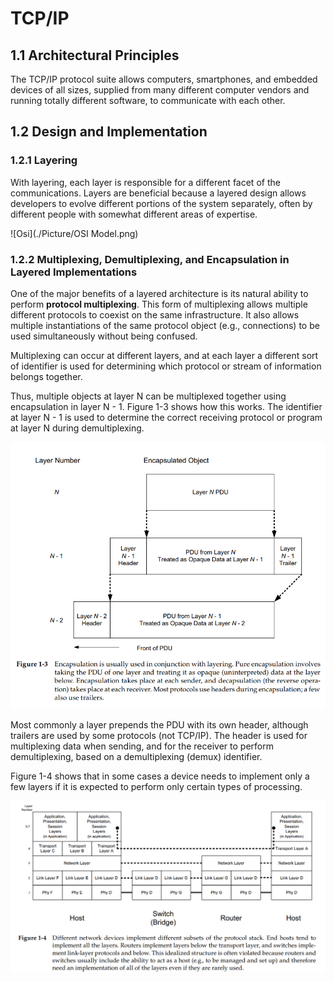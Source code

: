 # TCP/IP 


## **1.1 Architectural Principles**

The TCP/IP protocol suite allows computers, smartphones, and embedded devices 
of all sizes, supplied from many different computer vendors and running totally 
different software, to communicate with each other. 

## **1.2 Design and Implementation**

### 1.2.1 Layering

With layering, each layer is responsible for a different facet of the communications. Layers are beneficial because a layered design allows developers to evolve 
different portions of the system separately, often by different people with somewhat different areas of expertise. 

![Osi](./Picture/OSI Model.png)

### 1.2.2 Multiplexing, Demultiplexing, and Encapsulation in Layered Implementations

One of the major benefits of a layered architecture is its natural ability to perform 
**protocol multiplexing**. This form of multiplexing allows multiple different protocols 
to coexist on the same infrastructure. It also allows multiple instantiations of the 
same protocol object (e.g., connections) to be used simultaneously without being 
confused.

Multiplexing can occur at different layers, and at each layer a different sort of 
identifier is used for determining which protocol or stream of information belongs 
together.

Thus, multiple objects at layer N can be multiplexed together using 
encapsulation in layer N - 1. Figure 1-3 shows how this works. The identifier at 
layer N - 1 is used to determine the correct receiving protocol or program at layer 
N during demultiplexing.

![1.3](./Picture/13.png)

Most commonly a layer prepends the PDU with its own header, 
although trailers are used by some protocols (not TCP/IP). The header is used for 
multiplexing data when sending, and for the receiver to perform demultiplexing, based on a demultiplexing (demux) identifier.

Figure 1-4 
shows that in some cases a device needs to implement only a few layers if it is 
expected to perform only certain types of processing.


![1.4](./Picture/14.png)

